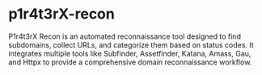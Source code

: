 # p1r4t3rX-recon
P1r4t3rX Recon is an automated reconnaissance tool designed to find subdomains, collect URLs, and categorize them based on status codes. It integrates multiple tools like Subfinder, Assetfinder, Katana, Amass, Gau, and Httpx to provide a comprehensive domain reconnaissance workflow.
